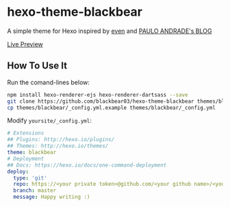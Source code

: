 # hexo-theme-blackbear

A simple theme for Hexo inspired by [even](https://github.com/ahonn/hexo-theme-even) and [PAULO ANDRADE's BLOG](https://pfandrade.me/)

[ Live Preview](https://blog.next-x.xyz/)

## How To Use It
Run the comand-lines below:
```bash
npm install hexo-renderer-ejs hexo-renderer-dartsass --save
git clone https://github.com/blackbear03/hexo-theme-blackbear themes/blackbear
cp themes/blackbear/_config.yml.example themes/blackbear/_config.yml
```

Modify `yoursite/_config.yml`:

```yaml
# Extensions
## Plugins: http://hexo.io/plugins/
## Themes: http://hexo.io/themes/
theme: blackbear
# Deployment
## Docs: https://hexo.io/docs/one-command-deployment
deploy:
  type: 'git'
  repo: https://<your private token>@github.com/<your github name>/<your github name>.github.io.git
  branch: master
  message: Happy writing :)
```
